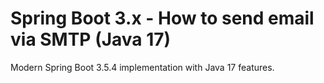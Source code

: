 # Spring Boot 3.x - How to send email via SMTP (Java 17)

Modern Spring Boot 3.5.4 implementation with Java 17 features.


